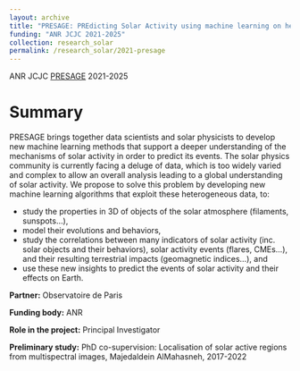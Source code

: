 ```yaml
---
layout: archive
title: "PRESAGE: PREdicting Solar Activity using machine learning on heteroGEneous data"
funding: "ANR JCJC 2021-2025"
collection: research_solar
permalink: /research_solar/2021-presage
---
```


ANR JCJC [PRESAGE](https://presage.lis-lab.fr/) 2021-2025

Summary 
======

PRESAGE brings together data scientists and solar physicists to develop new machine learning methods that support a deeper understanding of the mechanisms of solar activity in order to predict its events. The solar physics community is currently facing a deluge of data, which is too widely varied and complex to allow an overall analysis leading to a global understanding of solar activity. We propose to solve this problem by developing new machine learning algorithms that exploit these heterogeneous data, to:
* study the properties in 3D of objects of the solar atmosphere (filaments, sunspots…),
* model their evolutions and behaviors,
* study the correlations between many indicators of solar activity (inc. solar objects and their behaviors), solar activity events (flares, CMEs…), and their resulting terrestrial impacts (geomagnetic indices…), and
* use these new insights to predict the events of solar activity and their effects on Earth.

**Partner:**  Observatoire de Paris

**Funding body:**  ANR

**Role in the project:**  Principal Investigator

**Preliminary study:** PhD co-supervision: Localisation of solar active regions from multispectral images, Majedaldein AlMahasneh, 2017-2022
